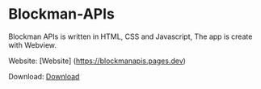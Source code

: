 # Blockman-APIs

Blockman APIs is written in HTML, CSS and Javascript, The app is create with Webview.

Website: [Website] (https://blockmanapis.pages.dev)

Download: [Download](https://github.com/Wize12/Blockman-APIs/releases/download/v1.0.0/Blockman_APIs_base.apk)
